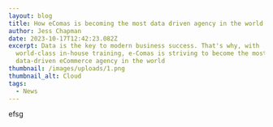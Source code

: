 ```yaml
---
layout: blog
title: How eComas is becoming the most data driven agency in the world
author: Jess Chapman
date: 2023-10-17T12:42:23.082Z
excerpt: Data is the key to modern business success. That's why, with
  world-class in-house training, e-Comas is striving to become the most
  data-driven eCommerce agency in the world
thumbnail: /images/uploads/1.png
thumbnail_alt: Cloud
tags:
  - News
---
```

e﻿fsg